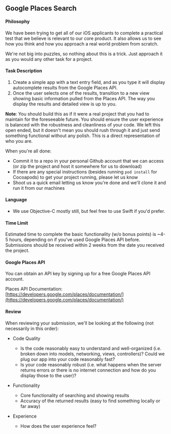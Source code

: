 ## Google Places Search

#### Philosophy

We have been trying to get all of our iOS applicants to complete a practical test that we believe is relevant to our core product.  It also allows us to see how you think and how you approach a real world problem from scratch. 

We're not big into puzzles, so nothing about this is a trick. Just approach it as you would any other task for a project.

#### Task Description

1. Create a simple app with a text entry field, and as you type it will display autocomplete results from the Google Places API.
2. Once the user selects one of the results, transition to a new view showing basic information pulled from the Places API. The way you display the results and detailed view is up to you.

**Note**: You should build this as if it were a real project that you had to maintain for the foreseeable future. You should ensure the user experience is balanced with the robustness and cleanliness of your code. We left this open ended, but it doesn't mean you should rush through it and just send something functional without any polish. This is a direct representation of who you are.

When you're all done: 
- Commit it to a repo in your personal Github account that we can access (or zip the project and host it somewhere for us to download)
- If there are any special instructions (besides running `pod install` for Cocoapods) to get your project running, please let us know
- Shoot us a quick email letting us know you're done and we'll clone it and run it from our machines

#### Language

- We use Objective-C mostly still, but feel free to use Swift if you'd prefer.

#### Time Limit

Estimated time to complete the basic functionality (w/o bonus points) is ~4-5 hours, depending on if you've used Google Places API before. Submissions should be received within 2 weeks from the date you received the project.

#### Google Places API

You can obtain an API key by signing up for a free Google Places API account.

Places API Documentation:  [https://developers.google.com/places/documentation/](https://developers.google.com/places/documentation/)

#### Review

When reviewing your submission, we'll be looking at the following (not necessarily in this order):

- Code Quality
  - Is the code reasonably easy to understand and well-organized (i.e. broken down into models, networking, views, controllers)? Could we plug our app into your code reasonably fast?
  - Is your code reasonably robust (i.e. what happens when the server returns errors or there is no internet connection and how do you display those to the user)?

- Functionality
  - Core functionality of searching and showing results
  - Accuracy of the returned results (easy to find something locally or far away)

- Experience
  - How does the user experience feel?
